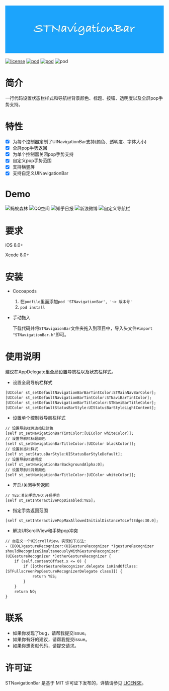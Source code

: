 <p align="center" >
<img src="Images/logo.png" title="STNavigationBar" float=left>
</p>

[![license](https://img.shields.io/github/license/mashape/apistatus.svg)](https://github.com/LZAscott/STNavigationBar) [![pod](https://img.shields.io/badge/pod-0.0.2-green.svg)](https://github.com/LZAscott/STNavigationBar) [![pod](https://img.shields.io/badge/platform-iOS8.0+-yellow.svg)](https://github.com/LZAscott/STNavigationBar) ![pod](https://img.shields.io/travis/rust-lang/rust/master.svg)

# 简介
一行代码设置状态栏样式和导航栏背景颜色、标题、按钮、透明度以及全屏pop手势支持。

# 特性

- [x] 为每个控制器定制了UINavigationBar支持(颜色、透明度、字体大小)
- [x] 全屏pop手势返回
- [x] 为单个控制器关闭pop手势支持
- [x] 自定义pop手势范围
- [x] 支持横竖屏
- [x] 支持自定义UINavigationBar

# Demo
![蚂蚁森林](https://github.com/LZAscott/STNavigationBar/blob/master/Images/蚂蚁森林.gif)
![QQ空间](https://github.com/LZAscott/STNavigationBar/blob/master/Images/QQ空间.gif)
![知乎日报](https://github.com/LZAscott/STNavigationBar/blob/master/Images/知乎日报.gif)
![新浪微博](https://github.com/LZAscott/STNavigationBar/blob/master/Images/新浪.gif)
![自定义导航栏](https://github.com/LZAscott/STNavigationBar/blob/master/Images/自定义导航栏.gif)


# 要求

iOS 8.0+ 

Xcode 8.0+ 

# 安装
* Cocoapods
    1. 在`podfile`里面添加`pod 'STNavigationBar', '~> 版本号'`
    2. `pod install` 

* 手动拖入

    下载代码并将`STNavigaionBar`文件夹拖入到项目中，导入头文件`#import "STNavigationBar.h"`即可。

# 使用说明
建议在AppDelegate里全局设置导航栏以及状态栏样式。

* 设置全局导航栏样式

```
[UIColor st_setDefaultNavigationBarBarTintColor:STMainNavBarColor];
[UIColor st_setDefaultNavigationBarTintColor:STNaviBarTintColor];
[UIColor st_setDefaultNavigationBarTitleColor:STNaviBarTitleColor];
[UIColor st_setDefaultStatusBarStyle:UIStatusBarStyleLightContent];
```

* 设置单个控制器导航栏样式

```
// 设置导航栏两边按钮颜色
[self st_setNavigationBarTintColor:[UIColor whiteColor]];
// 设置导航栏标题颜色
[self st_setNavigationBarTitleColor:[UIColor blackColor]];
// 设置状态栏样式
[self st_setStatusBarStyle:UIStatusBarStyleDefault];
// 设置导航栏透明度
[self st_setNavigationBarBackgroundAlpha:0];
// 设置导航栏背景颜色
[self st_setNavigationBarTitleColor:[UIColor whiteColor]];
```

* 开启/关闭手势返回

```
// YES:关闭手势/NO:开启手势
[self st_setInteractivePopDisabled:YES];
```

* 指定手势返回范围

```
[self st_setInteractivePopMaxAllowedInitialDistanceToLeftEdge:30.0];
```

* 解决UIScrollView和手势pop冲突

```
// 自定义一个UIScrollView，实现如下方法:
- (BOOL)gestureRecognizer:(UIGestureRecognizer *)gestureRecognizer shouldRecognizeSimultaneouslyWithGestureRecognizer:(UIGestureRecognizer *)otherGestureRecognizer {
    if (self.contentOffset.x <= 0) {
        if ([otherGestureRecognizer.delegate isKindOfClass:[STFullscreenPopGestureRecognizerDelegate class]]) {
            return YES;
        }
    }
    return NO;
}
```

# 联系

* 如果你发现了bug，请帮我提交issue。
* 如果你有好的建议，请帮我提交issue。
* 如果你想贡献代码，请提交请求。

# 许可证
STNavigationBar 是基于 MIT 许可证下发布的，详情请参见 [LICENSE](https://github.com/LZAscott/STNavigationBar/blob/master/LICENSE)。

